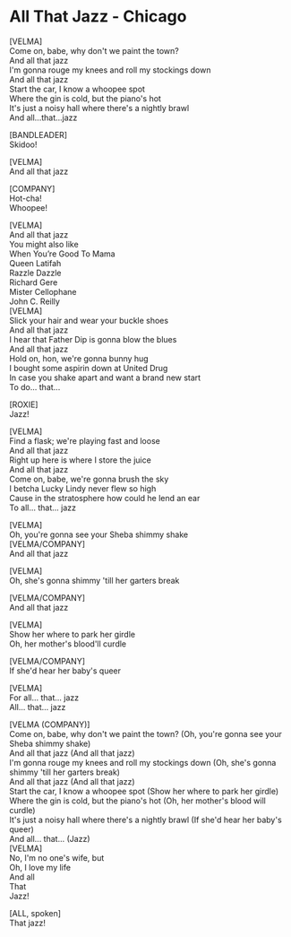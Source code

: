 # All That Jazz - Chicago

[VELMA]\
Come on, babe, why don't we paint the town?\
And all that jazz\
I'm gonna rouge my knees and roll my stockings down\
And all that jazz\
Start the car, I know a whoopee spot\
Where the gin is cold, but the piano's hot\
It's just a noisy hall where there's a nightly brawl\
And all...that...jazz

[BANDLEADER]\
Skidoo!

[VELMA]\
And all that jazz

[COMPANY]\
Hot-cha!\
Whoopee!

[VELMA]\
And all that jazz\
You might also like\
When You’re Good To Mama\
Queen Latifah\
Razzle Dazzle\
Richard Gere\
Mister Cellophane\
John C. Reilly\
[VELMA]\
Slick your hair and wear your buckle shoes\
And all that jazz\
I hear that Father Dip is gonna blow the blues\
And all that jazz\
Hold on, hon, we're gonna bunny hug\
I bought some aspirin down at United Drug\
In case you shake apart and want a brand new start\
To do... that...

[ROXIE]\
Jazz!

[VELMA]\
Find a flask; we're playing fast and loose\
And all that jazz\
Right up here is where I store the juice\
And all that jazz\
Come on, babe, we're gonna brush the sky\
I betcha Lucky Lindy never flew so high\
Cause in the stratosphere how could he lend an ear\
To all... that... jazz

[VELMA]\
Oh, you're gonna see your Sheba shimmy shake\
[VELMA/COMPANY]\
And all that jazz

[VELMA]\
Oh, she's gonna shimmy 'till her garters break

[VELMA/COMPANY]\
And all that jazz

[VELMA]\
Show her where to park her girdle\
Oh, her mother's blood'll curdle

[VELMA/COMPANY]\
If she'd hear her baby's queer

[VELMA]\
For all... that... jazz\
All... that... jazz

[VELMA (COMPANY)]\
Come on, babe, why don't we paint the town? (Oh, you're gonna see your Sheba shimmy shake)\
And all that jazz (And all that jazz)\
I'm gonna rouge my knees and roll my stockings down (Oh, she's gonna shimmy 'till her garters break)\
And all that jazz (And all that jazz)\
Start the car, I know a whoopee spot (Show her where to park her girdle)\
Where the gin is cold, but the piano's hot (Oh, her mother's blood will curdle)\
It's just a noisy hall where there's a nightly brawl (If she'd hear her baby's queer)\
And all... that... (Jazz)\
[VELMA]\
No, I'm no one's wife, but\
Oh, I love my life\
And all\
That\
Jazz!

[ALL, spoken]\
That jazz!